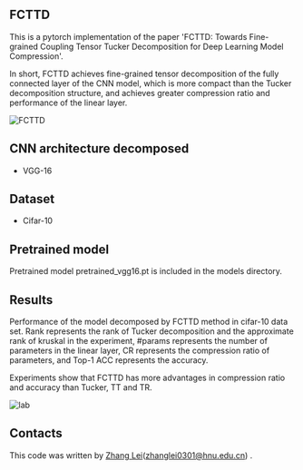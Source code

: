 ## FCTTD

This is a pytorch implementation of the paper 'FCTTD: Towards Fine-grained Coupling Tensor Tucker Decomposition for Deep Learning Model Compression'. 

In short, FCTTD achieves fine-grained tensor decomposition of the fully connected layer of the CNN model, which is more compact than the Tucker decomposition structure, and achieves greater compression ratio and performance of the linear layer.

![FCTTD](C:\Users\74785\Desktop\课题组\张量深度学习压缩\kruskal\FCTTD\FCTTD\images\FCTTD.png)

## CNN architecture decomposed

- VGG-16

## Dataset

- Cifar-10

## Pretrained model

 Pretrained model pretrained_vgg16.pt is included in the models directory.

## Results

Performance of the model decomposed by FCTTD method in cifar-10 data set. Rank represents the rank of Tucker decomposition and the approximate rank of kruskal in the experiment, #params represents the number of parameters in the linear layer, CR represents the compression ratio of parameters, and Top-1 ACC represents the accuracy. 

Experiments show that FCTTD has more advantages in compression ratio and accuracy than Tucker, TT and TR.

![lab](C:\Users\74785\Desktop\课题组\张量深度学习压缩\kruskal\FCTTD\FCTTD\images\lab.png)

## Contacts

 This code was written by [Zhang Lei](https://github.com/Lonarch-zl)([zhanglei0301@hnu.edu.cn](zhanglei0301@hnu.edu.cn)) .